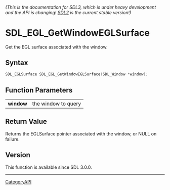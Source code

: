 ###### (This is the documentation for SDL3, which is under heavy development and the API is changing! [SDL2](https://wiki.libsdl.org/SDL2/) is the current stable version!)
# SDL_EGL_GetWindowEGLSurface

Get the EGL surface associated with the window.

## Syntax

```c
SDL_EGLSurface SDL_EGL_GetWindowEGLSurface(SDL_Window *window);

```

## Function Parameters

|                |                     |
| -------------- | ------------------- |
| **window**     | the window to query |

## Return Value

Returns the EGLSurface pointer associated with the window, or NULL on
failure.

## Version

This function is available since SDL 3.0.0.

----
[CategoryAPI](CategoryAPI)

